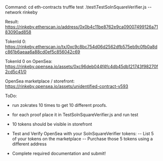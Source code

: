 Command:
cd eth-contracts
truffle test .\test\TestSolnSquareVerifier.js --network rinkeby

Result:
https://rinkeby.etherscan.io/address/0x0b4c11be8762e9ca09007499126a7183090ad858

TokenId 0:
https://rinkeby.etherscan.io/tx/0xc9c8bc754d06d2562dfb575eb9c0fb0a8dc861b6aeaa6a88cd0ef5c856042c69

TokenId 0 on OpenSea:
https://rinkeby.opensea.io/assets/0xc96deb044f4fc4db45db121743f98270f2cd5c41/0

OpenSea marketplace / storefront:
https://rinkeby.opensea.io/assets/unidentified-contract-v593

ToDo:
- run zokrates 10 times to get 10 different proofs.
- for each proof place it in TestSolnSquareVerifier.js and run test
- 10 tokens should be visible in storefront

- Test and Verify OpenSea with your SolnSquareVerifier tokens:
-- List 5 of your tokens on the marketplace
-- Purchase those 5 tokens using a different address
- Complete required documentation and submit!